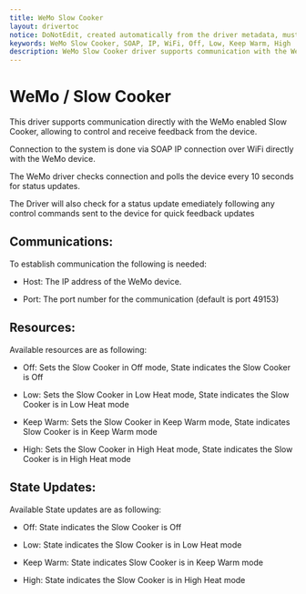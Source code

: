 ```yaml
---
title: WeMo Slow Cooker
layout: drivertoc
notice: DoNotEdit, created automatically from the driver metadata, must be updated on the driver itself
keywords: WeMo Slow Cooker, SOAP, IP, WiFi, Off, Low, Keep Warm, High
description: WeMo Slow Cooker driver supports communication with the WeMo enabled Slow Cooker using SOAP IP connection over WiFi.
---
```

WeMo / Slow Cooker 
========================= 

This driver supports communication directly with the WeMo enabled Slow Cooker, allowing to control and receive feedback from the device. 

Connection to the system is done via SOAP IP connection over WiFi directly with the WeMo device. 

The WeMo driver checks connection and polls the device every 10 seconds for status updates. 

The Driver will also check for a status update emediately following any control commands sent to the device for quick feedback updates 


Communications:
---------------

To establish communication the following is needed: 

 - Host: The IP address of the WeMo device. 

 - Port: The port number for the communication (default is port 49153) 




Resources:
---------------

Available resources are as following: 

 - Off: Sets the Slow Cooker in Off mode, State indicates the Slow Cooker is Off

 - Low: Sets the Slow Cooker in Low Heat mode, State indicates the Slow Cooker is in Low Heat mode

 - Keep Warm: Sets the Slow Cooker in Keep Warm mode, State indicates Slow Cooker is in Keep Warm mode

 - High: Sets the Slow Cooker in High Heat mode, State indicates the Slow Cooker is in High Heat mode


State Updates: 
---------------

Available State updates are as following:

 - Off: State indicates the Slow Cooker is Off

 - Low: State indicates the Slow Cooker is in Low Heat mode

 - Keep Warm: State indicates Slow Cooker is in Keep Warm mode

 - High: State indicates the Slow Cooker is in High Heat mode
